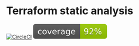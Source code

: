 # Terraform static analysis
[![CircleCI](https://circleci.com/gh/bridgecrewio/terraform-static-analysis.svg?style=svg&circle-token=930e0f9f6730947a33d8011edf9a350b1d2b332f)](https://circleci.com/gh/bridgecrewio/terraform-static-analysis) ![code_coverage](coverage.svg)